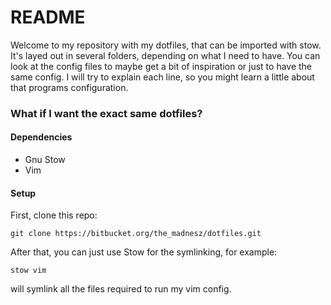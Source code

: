 # README #

Welcome to my repository with my dotfiles, that can be imported with stow. It's layed out in several folders, depending on what I need to have.
You can look at the config files to maybe get a bit of inspiration or just to have the same config.
I will try to explain each line, so you might learn a little about that programs configuration.

### What if I want the exact same dotfiles? ###

#### Dependencies ####
- Gnu Stow
- Vim

#### Setup ####
First, clone this repo:

    git clone https://bitbucket.org/the_madnesz/dotfiles.git
    
After that, you can just use Stow for the symlinking, for example:

    stow vim

will symlink all the files required to run my vim config. 
